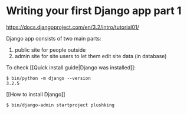# Writing your first Django app part 1

https://docs.djangoproject.com/en/3.2/intro/tutorial01/

Django app consists of two main parts:
1. public site for people outside
2. admin site for site users to let them edit site data (in database)

To check [[Quick install guide|Django was installed]]:

```
$ bin/python -m django --version
3.2.5
```

[[How to install Django]]

```shell
$ bin/django-admin startproject plushking
```

